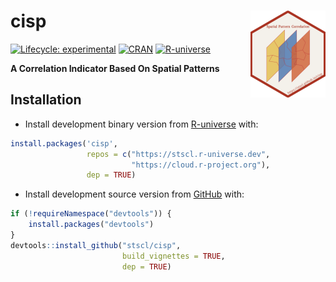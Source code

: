 
<!-- README.md is generated from README.Rmd. Please edit that file -->

# cisp <a href="https://stscl.github.io/cisp/"><img src="man/figures/logo.png" align="right" height="139" alt="cisp website" /></a>

<!-- badges: start -->

[![Lifecycle:
experimental](https://img.shields.io/badge/lifecycle-experimental-cyan.svg)](https://lifecycle.r-lib.org/articles/stages.html#experimental)
[![CRAN](https://www.r-pkg.org/badges/version/cisp)](https://CRAN.R-project.org/package=cisp)
[![R-universe](https://stscl.r-universe.dev/badges/cisp?color=cyan)](https://stscl.r-universe.dev/cisp)
<!-- badges: end -->

**A Correlation Indicator Based On Spatial Patterns**

## Installation

- Install development binary version from
  [R-universe](https://stscl.r-universe.dev/cisp) with:

``` r
install.packages('cisp',
                 repos = c("https://stscl.r-universe.dev",
                           "https://cloud.r-project.org"),
                 dep = TRUE)
```

- Install development source version from
  [GitHub](https://github.com/stscl/cisp) with:

``` r
if (!requireNamespace("devtools")) {
    install.packages("devtools")
}
devtools::install_github("stscl/cisp",
                         build_vignettes = TRUE,
                         dep = TRUE)
```
